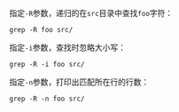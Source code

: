 指定`-R`参数，递归的在`src`目录中查找`foo`字符：

```
grep -R foo src/
```

指定`-i`参数，查找时忽略大小写：

```
grep -R -i foo src/
```

指定`-n`参数，打印出匹配所在行的行数：

```
grep -R -n foo src/
```